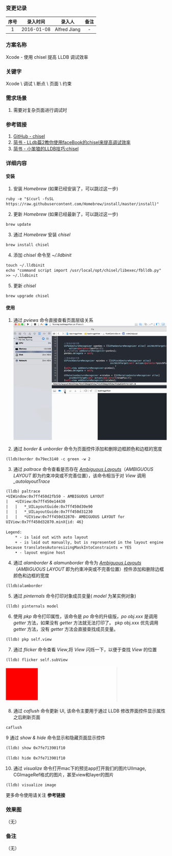 ### 变更记录

| 序号 | 录入时间 | 录入人 | 备注 |
|:--------:|:--------:|:--------:|:--------:|
| 1 | 2016-01-08 | Alfred Jiang | - |

### 方案名称

Xcode - 使用 chisel 提高 LLDB 调试效率

### 关键字

Xcode \ 调试 \ 断点 \ 页面 \ 约束

### 需求场景

1. 需要对复杂页面进行调试时

### 参考链接

1. [GitHub - chisel](https://github.com/gkassabli/chisel)
2. [简书 - LLdb篇2教你使用faceBook的chisel来提高调试效率](http://www.jianshu.com/p/b2371dd4443b)
3. [简书 - 小笨狼的LLDB技巧:chisel](http://www.jianshu.com/p/afaaacc55460/comments/1104670)

### 详细内容

#### 安装

1. 安装 *Homebrew* (如果已经安装了，可以跳过这一步)
```
ruby -e "$(curl -fsSL https://raw.githubusercontent.com/Homebrew/install/master/install)"
```

2. 更新 *Homebrew* (如果已经最新了，可以跳过这一步)
```
brew update
```


3. 通过 *Homebrew* 安装 *chisel*
```
brew install chisel
```

4. 添加 *chisel* 命令至 *~/.lldbinit*
```
touch ~/.lldbinit
echo "command script import /usr/local/opt/chisel/libexec/fblldb.py" >> ~/.lldbinit
```

5. 更新 *chisel*
```
brew upgrade chisel
```

#### 使用

1. 通过 *pviews* 命令直接查看页面层级关系
![](Images/Image_00129_00001.gif)

2. 通过 *border & unborder* 命令为页面控件添加和删除边框颜色和边框的宽度
```
(lldb)border 0x79ec3140 -c green -w 2
```

3. 通过 *paltrace* 命令查看是否存在 [*Ambiguous Layouts*](https://developer.apple.com/library/tvos/documentation/UserExperience/Conceptual/AutolayoutPG/AmbiguousLayouts.html#//apple_ref/doc/uid/TP40010853-CH18-SW1)（*AMBIGUOUS LAYOUT* 即为约束冲突或不完善位置），该命令相当于对 *View* 调用 *_autolayoutTrace*
```
(lldb) paltrace 
•UIWindow:0x7ff450d2fb50 - AMBIGUOUS LAYOUT
|   •UIView:0x7ff450e14430
|   |   *_UILayoutGuide:0x7ff450d30e90
|   |   *_UILayoutGuide:0x7ff450d31230
|   |   *UIView:0x7ff450d32870- AMBIGUOUS LAYOUT for UIView:0x7ff450d32870.minX{id: 46}

Legend:
    * - is laid out with auto layout
    + - is laid out manually, but is represented in the layout engine because translatesAutoresizingMaskIntoConstraints = YES
    • - layout engine host
```

4. 通过 *alamborder & alamunborder* 命令为 [*Ambiguous Layouts*](https://developer.apple.com/library/tvos/documentation/UserExperience/Conceptual/AutolayoutPG/AmbiguousLayouts.html#//apple_ref/doc/uid/TP40010853-CH18-SW1)（*AMBIGUOUS LAYOUT* 即为约束冲突或不完善位置）控件添加和删除边框颜色和边框的宽度
```
(lldb)alamborder
```

5. 通过 *pinternals* 命令打印对象成员变量( *model* 为某实例对象)
```
(lldb) pinternals model
```

6. 使用 *pkp* 命令打印属性，该命令是 *po* 命令的升级版，*po obj.xxx* 是调用 *getter* 方法，如果没有 *getter* 方法就无法打印了。 pkp obj.xxx 优先调用 *getter* 方法，没有 *getter* 方法会直接查找成员变量。
```
(lldb) pkp self.view
```

7. 通过 *flicker* 命令查看 *View*,将 *View* 闪烁一下，以便于查找 *View* 的位置
```
(lldb) flicker self.subView
```
![](Images/Image_00129_00002.gif)

8. 通过 *caflush* 命令更新 UI, 该命令主要用于通过 LLDB 修改界面控件显示属性之后刷新页面
```
caflush
```

9 通过 *show & hide* 命令显示和隐藏页面显示控件
```
(lldb) show 0x7fe713901f10

(lldb) hide 0x7fe713901f10
```

10. 通过 *visualize* 命令打开mac下的预览app打开我们的图片UIImage, CGImageRef格式的图片，甚至view和layer的图片 
```
(lldb) visualize image
```

更多命令使用请关注 **参考链接**

### 效果图
（无）

### 备注
（无）